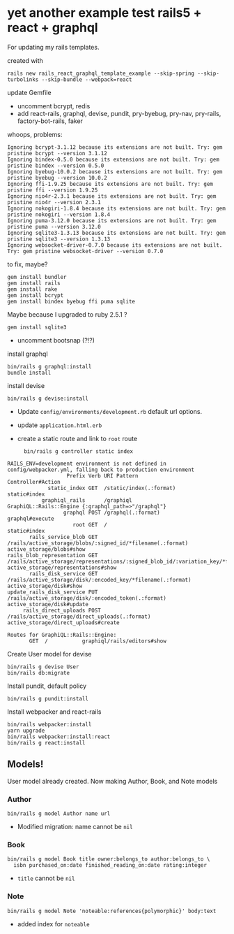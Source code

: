 # yet another example test rails5 + react + graphql

For updating my rails templates.

created with

    rails new rails_react_graphql_template_example --skip-spring --skip-turbolinks --skip-bundle --webpack=react

update Gemfile

- uncomment bcrypt, redis
- add react-rails, graphql, devise, pundit, pry-byebug, pry-nav, pry-rails, factory-bot-rails, faker

whoops, problems:

```
Ignoring bcrypt-3.1.12 because its extensions are not built. Try: gem pristine bcrypt --version 3.1.12
Ignoring bindex-0.5.0 because its extensions are not built. Try: gem pristine bindex --version 0.5.0
Ignoring byebug-10.0.2 because its extensions are not built. Try: gem pristine byebug --version 10.0.2
Ignoring ffi-1.9.25 because its extensions are not built. Try: gem pristine ffi --version 1.9.25
Ignoring nio4r-2.3.1 because its extensions are not built. Try: gem pristine nio4r --version 2.3.1
Ignoring nokogiri-1.8.4 because its extensions are not built. Try: gem pristine nokogiri --version 1.8.4
Ignoring puma-3.12.0 because its extensions are not built. Try: gem pristine puma --version 3.12.0
Ignoring sqlite3-1.3.13 because its extensions are not built. Try: gem pristine sqlite3 --version 1.3.13
Ignoring websocket-driver-0.7.0 because its extensions are not built. Try: gem pristine websocket-driver --version 0.7.0
```

to fix, maybe?

    gem install bundler
    gem install rails
    gem install rake
    gem install bcrypt
    gem install bindex byebug ffi puma sqlite

Maybe because I upgraded to ruby 2.5.1 ?

    gem install sqlite3

- uncomment bootsnap (?!?)

install graphql

    bin/rails g graphql:install
    bundle install

install devise

    bin/rails g devise:install

- Update `config/environments/development.rb` default url options.
- update `application.html.erb`
- create a static route and link to `root` route

        bin/rails g controller static index

```
RAILS_ENV=development environment is not defined in config/webpacker.yml, falling back to production environment
                   Prefix Verb URI Pattern                                                                              Controller#Action
             static_index GET  /static/index(.:format)                                                                  static#index
           graphiql_rails      /graphiql                                                                                GraphiQL::Rails::Engine {:graphql_path=>"/graphql"}
                  graphql POST /graphql(.:format)                                                                       graphql#execute
                     root GET  /                                                                                        static#index
       rails_service_blob GET  /rails/active_storage/blobs/:signed_id/*filename(.:format)                               active_storage/blobs#show
rails_blob_representation GET  /rails/active_storage/representations/:signed_blob_id/:variation_key/*filename(.:format) active_storage/representations#show
       rails_disk_service GET  /rails/active_storage/disk/:encoded_key/*filename(.:format)                              active_storage/disk#show
update_rails_disk_service PUT  /rails/active_storage/disk/:encoded_token(.:format)                                      active_storage/disk#update
     rails_direct_uploads POST /rails/active_storage/direct_uploads(.:format)                                           active_storage/direct_uploads#create

Routes for GraphiQL::Rails::Engine:
       GET  /           graphiql/rails/editors#show
```

Create User model for devise

    bin/rails g devise User
    bin/rails db:migrate


Install pundit, default policy

    bin/rails g pundit:install

Install webpacker and react-rails

    bin/rails webpacker:install
    yarn upgrade
    bin/rails webpacker:install:react
    bin/rails g react:install


## Models!

User model already created. Now making Author, Book, and Note models

### Author

    bin/rails g model Author name url

- Modified migration: name cannot be `nil`

### Book

    bin/rails g model Book title owner:belongs_to author:belongs_to \
      isbn purchased_on:date finished_reading_on:date rating:integer

- `title` cannot be `nil`

### Note

    bin/rails g model Note 'noteable:references{polymorphic}' body:text

- added index for `noteable`
